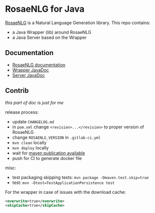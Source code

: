 # RosaeNLG for Java

[RosaeNLG](https://rosaenlg.org) is a Natural Language Generation library.
This repo contains:
- a Java Wrapper (lib) around RosaeNLG
- a Java Server based on the Wrapper


## Documentation

- [RosaeNLG documentation](https://rosaenlg.org)
- [Wrapper JavaDoc](https://www.javadoc.io/doc/org.rosaenlg/java-wrapper/)
- [Server JavaDoc](https://www.javadoc.io/doc/org.rosaenlg/java-server/)


## Contrib

_this part of doc is just for me_

release process:
- update `CHANGELOG.md`
- in `pom.xml` change `<revision>...</revision>` to proper version of RosaeNLG
- change `ROSAENLG_VERSION` in `.gitlab-ci.yml`
- `mvn clean` locally
- `mvn deploy` locally
- wait for [maven publication available](https://repo1.maven.org/maven2/org/rosaenlg/java-wrapper/)
- push for CI to generate docker file

misc:
- test packaging skipping tests: `mvn package -Dmaven.test.skip=true`
- test: `mvn -Dtest=TestApplicationPersistence test`

For the wrapper in case of issues with the download cache:
```xml
<overwrite>true</overwrite>
<skipCache>true</skipCache>
```
